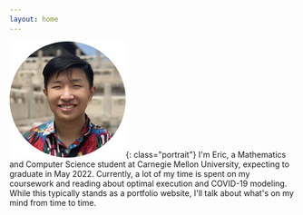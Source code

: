 ```yaml
---
layout: home
---
```

![me](/assets/images/me1.png){: class="portrait"}
I'm Eric, a Mathematics and Computer Science student at Carnegie Mellon University, expecting to graduate in May 2022. Currently, a lot of my time is spent on my coursework and reading about optimal execution and COVID-19 modeling. While this typically stands as a portfolio website, I'll talk about what's on my mind from time to time. 

